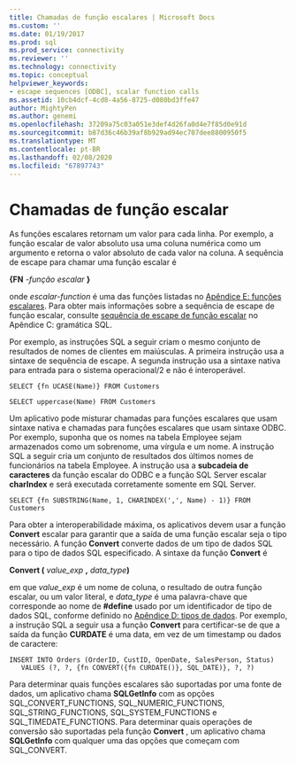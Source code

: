 ```yaml
---
title: Chamadas de função escalares | Microsoft Docs
ms.custom: ''
ms.date: 01/19/2017
ms.prod: sql
ms.prod_service: connectivity
ms.reviewer: ''
ms.technology: connectivity
ms.topic: conceptual
helpviewer_keywords:
- escape sequences [ODBC], scalar function calls
ms.assetid: 10cb4dcf-4cd8-4a56-8725-d080bd3ffe47
author: MightyPen
ms.author: genemi
ms.openlocfilehash: 37209a75c03a051e3def4d26fa0d4e7f85d0e91d
ms.sourcegitcommit: b87d36c46b39af8b929ad94ec707dee8800950f5
ms.translationtype: MT
ms.contentlocale: pt-BR
ms.lasthandoff: 02/08/2020
ms.locfileid: "67897743"
---
```

# <a name="scalar-function-calls"></a>Chamadas de função escalar
As funções escalares retornam um valor para cada linha. Por exemplo, a função escalar de valor absoluto usa uma coluna numérica como um argumento e retorna o valor absoluto de cada valor na coluna. A sequência de escape para chamar uma função escalar é  
  
 **{FN**  _-função escalar_ **}**  
  
 onde *escalar-function* é uma das funções listadas no [Apêndice E: funções escalares](../../../odbc/reference/appendixes/appendix-e-scalar-functions.md). Para obter mais informações sobre a sequência de escape de função escalar, consulte [sequência de escape de função escalar](../../../odbc/reference/appendixes/scalar-function-escape-sequence.md) no Apêndice C: gramática SQL.  
  
 Por exemplo, as instruções SQL a seguir criam o mesmo conjunto de resultados de nomes de clientes em maiúsculas. A primeira instrução usa a sintaxe de sequência de escape. A segunda instrução usa a sintaxe nativa para entrada para o sistema operacional/2 e não é interoperável.  
  
```  
SELECT {fn UCASE(Name)} FROM Customers  
  
SELECT uppercase(Name) FROM Customers  
```  
  
 Um aplicativo pode misturar chamadas para funções escalares que usam sintaxe nativa e chamadas para funções escalares que usam sintaxe ODBC. Por exemplo, suponha que os nomes na tabela Employee sejam armazenados como um sobrenome, uma vírgula e um nome. A instrução SQL a seguir cria um conjunto de resultados dos últimos nomes de funcionários na tabela Employee. A instrução usa a **subcadeia de caracteres** da função escalar do ODBC e a função SQL Server escalar **charIndex** e será executada corretamente somente em SQL Server.  
  
```  
SELECT {fn SUBSTRING(Name, 1, CHARINDEX(',', Name) - 1)} FROM Customers  
```  
  
 Para obter a interoperabilidade máxima, os aplicativos devem usar a função **Convert** escalar para garantir que a saída de uma função escalar seja o tipo necessário. A função **Convert** converte dados de um tipo de dados SQL para o tipo de dados SQL especificado. A sintaxe da função **Convert** é  
  
 **Convert (** _value_exp_ **,** _data_type_**)**  
  
 em que *value_exp* é um nome de coluna, o resultado de outra função escalar, ou um valor literal, e *data_type* é uma palavra-chave que corresponde ao nome de **#define** usado por um identificador de tipo de dados SQL, conforme definido no [Apêndice D: tipos de dados](../../../odbc/reference/appendixes/appendix-d-data-types.md). Por exemplo, a instrução SQL a seguir usa a função **Convert** para certificar-se de que a saída da função **CURDATE** é uma data, em vez de um timestamp ou dados de caractere:  
  
```  
INSERT INTO Orders (OrderID, CustID, OpenDate, SalesPerson, Status)  
   VALUES (?, ?, {fn CONVERT({fn CURDATE()}, SQL_DATE)}, ?, ?)  
```  
  
 Para determinar quais funções escalares são suportadas por uma fonte de dados, um aplicativo chama **SQLGetInfo** com as opções SQL_CONVERT_FUNCTIONS, SQL_NUMERIC_FUNCTIONS, SQL_STRING_FUNCTIONS, SQL_SYSTEM_FUNCTIONS e SQL_TIMEDATE_FUNCTIONS. Para determinar quais operações de conversão são suportadas pela função **Convert** , um aplicativo chama **SQLGetInfo** com qualquer uma das opções que começam com SQL_CONVERT.
